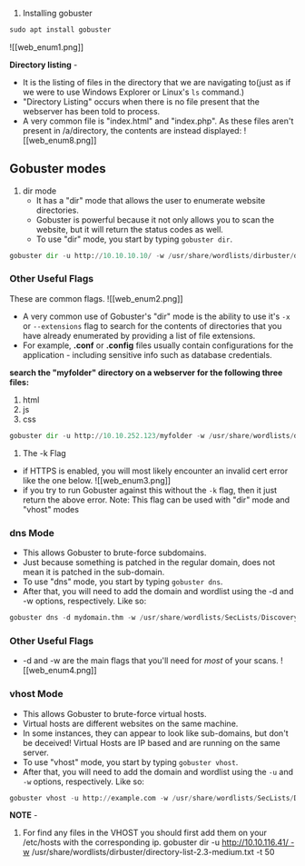 1. Installing gobuster
```python
sudo apt install gobuster
```

![[web_enum1.png]]

**Directory listing** - 
- It is the listing of files in the directory that we are navigating to(just as if we were to use Windows Explorer or Linux's `ls` command.)
- "Directory Listing" occurs when there is no file present that the webserver has been told to process.
- A very common file is "index.html" and "index.php". As these files aren't present in /a/directory, the contents are instead displayed:
![[web_enum8.png]]

## Gobuster modes
1. dir mode
	- It has a "dir" mode that allows the user to enumerate website directories.
	- Gobuster is powerful because it not only allows you to scan the website, but it will return the status codes as well.
	- To use "dir" mode, you start by typing `gobuster dir`.
```python
gobuster dir -u http://10.10.10.10/ -w /usr/share/wordlists/dirbuster/directory-list-2.3-medium.txt -t 50
```

### Other Useful Flags
These are common flags.
![[web_enum2.png]]
- A very common use of Gobuster's "dir" mode is the ability to use it's `-x` or `--extensions` flag to search for the contents of directories that you have already enumerated by providing a list of file extensions.
- For example, **.conf** or **.config** files usually contain configurations for the application - including sensitive info such as database credentials.

**search the "myfolder" directory on a webserver for the following three files:**
1. html
2. js
3. css
```python
gobuster dir -u http://10.10.252.123/myfolder -w /usr/share/wordlists/dirbuster/directory-list-2.3-medium.txt -x.html,.css,.js -t 50
```  

1. The -k Flag
- if HTTPS is enabled, you will most likely encounter an invalid cert error like the one below.
![[web_enum3.png]]
- if you try to run Gobuster against this without the `-k` flag, then it just return the above error.
Note: This flag can be used with "dir" mode and "vhost" modes

### dns Mode
- This allows Gobuster to brute-force subdomains.
- Just because something is patched in the regular domain, does not mean it is patched in the sub-domain.
- To use "dns" mode, you start by typing `gobuster dns`.
- After that, you will need to add the domain and wordlist using the -d and -w options, respectively. Like so:
```python
gobuster dns -d mydomain.thm -w /usr/share/wordlists/SecLists/Discovery/DNS/subdomains-top1million-5000.txt -t 50
```

### Other Useful Flags
- -d and -w are the main flags that you'll need for _most_ of your scans.
![[web_enum4.png]]

### vhost Mode
- This allows Gobuster to brute-force virtual hosts.
- Virtual hosts are different websites on the same machine.
- In some instances, they can appear to look like sub-domains, but don't be deceived! Virtual Hosts are IP based and are running on the same server.
- To use "vhost" mode, you start by typing `gobuster vhost`.
- After that, you will need to add the domain and wordlist using the `-u` and `-w` options, respectively. Like so:
```python
gobuster vhost -u http://example.com -w /usr/share/wordlists/SecLists/Discovery/DNS/subdomains-top1million-5000.txt --append-domain -t 50
```

**NOTE** - 
1. For find any files in the VHOST you should first add them on your /etc/hosts with the corresponding ip.
gobuster dir -u http://10.10.116.41/ -w /usr/share/wordlists/dirbuster/directory-list-2.3-medium.txt -t 50